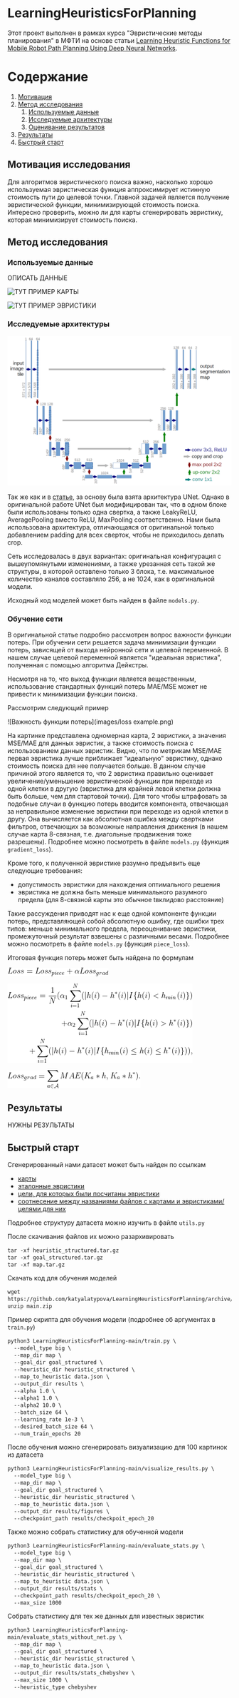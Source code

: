 # LearningHeuristicsForPlanning

Этот проект выполнен в рамках курса "Эвристические методы планирования" в МФТИ на основе статьи [Learning Heuristic Functions for Mobile Robot Path Planning Using Deep Neural Networks](https://ojs.aaai.org/index.php/ICAPS/article/view/3545/3413).

# Содержание
1. [Мотивация](#introduction)
2. [Метод исследования](#paragraph1)
    1. [Используемые данные](#subparagraph1)
    2. [Исследуемые архитектуры](#subparagraph2)
    3. [Оценивание результатов](#subparagraph3)
3. [Результаты](#paragraph2)
4. [Быстрый старт](#paragraph3)

## Мотивация исследования <a name="introduction"></a>
Для алгоритмов эвристического поиска важно, насколько хорошо используемая эвристическая функция аппроксимирует истинную стоимость пути до целевой точки. 
Главной задачей является получение эвристической функции, минимизирующей стоимость поиска.
Интересно проверить, можно ли для карты сгенерировать эвристику, которая минимизирует стоимость поиска.

## Метод исследования <a name="paragraph1"></a>

### Используемые  данные <a name="subparagraph1"></a>
ОПИСАТЬ ДАННЫЕ 

![ТУТ ПРИМЕР КАРТЫ](images/expample_map.png)

![ТУТ ПРИМЕР ЭВРИСТИКИ](images/expample_heuristic.png)

### Исследуемые архитектуры <a name="subparagraph2"></a>
![Оригинальная архитектура unet](images/unet.png)

Так же как и в [статье](https://ojs.aaai.org/index.php/ICAPS/article/view/3545/3413), за основу была взята архитектура UNet.
Однако в оригинальной работе UNet был модифицирован так, что в одном блоке были использованы только 
одна свертка, а также LeakyReLU, AveragePooling вместо ReLU, MaxPooling соответственно. 
Нами была использована архитектура, отличающаяся от оригинальной только добавлением padding 
для всех сверток, чтобы не приходилось делать crop. 

Сеть исследовалась в двух вариантах: оригинальная конфигурация с  вышеупомянутыми изменениями,
а также урезанная сеть такой же структуры, в которой оставлено только 3 блока, т.е. 
максимальное количество каналов составляло 256, а не 1024, как в оригинальной модели.

Исходный код моделей может быть найден в файле ```models.py```.
### Обучение сети <a name="subparagraph3"></a>
В оригинальной статье подробно рассмотрен вопрос важности функции потерь. 
При обучении сети решается задача минимизации функции потерь, зависящей от выхода нейронной сети и целевой переменной.
В нашем случае целевой переменной является "идеальная эвристика", полученная с помощью алгоритма Дейкстры.

Несмотря на то, что выход функции является вещественным, использование стандартных функций потерь 
MAE/MSE может не привести к минимизации функции поиска. 

Рассмотрим следующий пример

![Важность функции потерь](images/loss example.png)

На картинке представлена одномерная карта, 2 эвристики, а значения MSE/MAE для данных эвристик, 
а также стоимость поиска с использованием данных эвристик. Видно, что по метрикам MSE/MAE
первая эвристика лучше приближает "идеальную" эвристику, однако стоимость поиска для нее получается больше.
В данном случае причиной этого является то, что 2 эвристика правильно оценивает увеличение/уменьшение 
эвристической функции при переходе из одной клетки в другую (эвристика для крайней левой клетки должна быть
больше, чем для стартовой точки). Для того чтобы штрафовать за подобные случаи
в функцию потерь вводится компонента, отвечающая за неправильное изменение эвристики при
переходе из одной клетки в другу. Она вычисляется как абсолютная ошибка между свертками фильтров,
отвечающих за возможные направления движения (в нашем случае карта 8-связная, 
т.е. диагольные продвижения тоже разрешены). Подробнее можно посмотреть  в файле ```models.py``` 
(функция ```gradient_loss```).

Кроме того, к полученной эвристике разумно предъявить еще следующие требования:
* допустимость эвристики для нахождения оптимального решения
* эвристика не должна быть меньше минимального разумного предела (для 8-связной карты это обычное tвклидово расстояние)

Такие рассуждения приводят нас к еще одной компоненте функции потерь, представляющей 
собой абсолютную ошибку, где ошибки трех типов: меньше минимального предела, 
переоценивание эвристики, промежуточный результат взвешены с различными весами. Подробнее можно посмотреть  в файле ```models.py``` 
(функция ```piece_loss```).

Итоговая функция потерь может быть найдена по формулам

![loss](images/loss.gif)

![piece](images/piece_loss.gif)

![loss](images/grad_loss.gif)

## Результаты <a name="paragraph2"></a>
НУЖНЫ РЕЗУЛЬТАТЫ

## Быстрый старт <a name="paragraph3"></a>
Сгенерированный нами датасет может быть найден по ссылкам
* [карты](https://drive.google.com/file/d/1u_KpcYIq7XIODcBvtec5PdME2gwJypY2/view?usp=sharing)
* [эталонные эвристики](https://drive.google.com/file/d/1aVtpyf5NXFi6ECS376mvOH0sLdfP5ajf/view?usp=sharing)
* [цели, для которых были посчитаны эвристики](https://drive.google.com/file/d/1UDR-4WwMZUbLAOZrkdPP8XcPciM3saNV/view?usp=sharing)
* [соотнесение между названиями файлов с картами и эвристиками/целями для них](https://drive.google.com/file/d/1SWoNxrDHSamEtHA6rwVegB-YaZB-Ac5t/view?usp=sharing)

Подробнее структуру датасета можно изучить в файле ```utils.py```

После скачивания файлов их можно разархивировать

```
tar -xf heuristic_structured.tar.gz
tar -xf goal_structured.tar.gz
tar -xf map.tar.gz
```
Скачать код для обучения моделей
```
wget https://github.com/katyalatypova/LearningHeuristicsForPlanning/archive/refs/heads/main.zip
unzip main.zip
```
Пример скрипта для обучения модели (подробнее об аргументах в ```train.py```)

```
python3 LearningHeuristicsForPlanning-main/train.py \
  --model_type big \
  --map_dir map \
  --goal_dir goal_structured \
  --heuristic_dir heuristic_structured \
  --map_to_heuristic data.json \
  --output_dir results \
  --alpha 1.0 \
  --alpha1 1.0 \
  --alpha2 10.0 \
  --batch_size 64 \
  --learning_rate 1e-3 \
  --desired_batch_size 64 \
  --num_train_epochs 20 
```

После обучения можно сгенерировать визуализацию для 100 картинок из датасета

```
python3 LearningHeuristicsForPlanning-main/visualize_results.py \
  --model_type big \
  --map_dir map \
  --goal_dir goal_structured \
  --heuristic_dir heuristic_structured \
  --map_to_heuristic data.json \
  --output_dir results/figures \
  --checkpoint_path results/checkpoit_epoch_20
```

Также можно собрать статистику для обученной модели

```
python3 LearningHeuristicsForPlanning-main/evaluate_stats.py \
  --model_type big \
  --map_dir map \
  --goal_dir goal_structured \
  --heuristic_dir heuristic_structured \
  --map_to_heuristic data.json \
  --output_dir results/stats \
  --checkpoint_path results/checkpoit_epoch_20 \
  --max_size 1000
```

Собрать статистику для тех же данных для известных эвристик

```
python3 LearningHeuristicsForPlanning-main/evaluate_stats_without_net.py \
  --map_dir map \
  --goal_dir goal_structured \
  --heuristic_dir heuristic_structured \
  --map_to_heuristic data.json \
  --output_dir results/stats_chebyshev \
  --max_size 1000 \
  --heuristic_type chebyshev 
```
